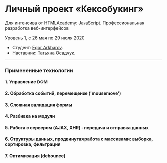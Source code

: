 # Личный проект «Кексобукинг»
Для интенсива от HTMLAcademy: JavaScript. Профессиональная разработка веб-интерфейсов

Уровень 1,  c 26 мая по 29 июля 2020

* Студент: [Egor Arkharov](https://up.htmlacademy.ru/javascript/20/user/976243).
* Наставник: [Татьяна Осадчук](https://up.htmlacademy.ru/javascript/20/user/595543).

---

### Примененные технологии

#### 1. Управление DOM

#### 2. Обработка событий, перемещение ('mousemove')

#### 3. Сложная валидация формы

#### 4. Разбивка на модули

#### 5. Работа с сервером (AJAX, XHR) - передача и отправка данных

#### 6. Структуры данных, продвинутая работа с массивами: выборка, сортировка, фильтрация

#### 7. Оптимизация (debounce)
